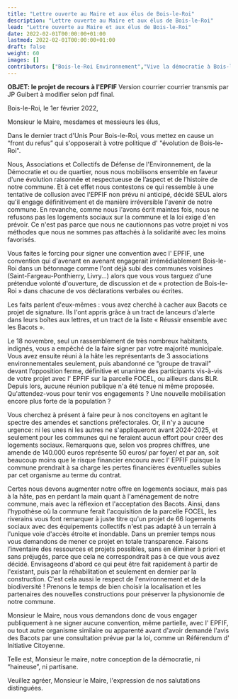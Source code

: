 ```yaml
---
title: "Lettre ouverte au Maire et aux élus de Bois-le-Roi"
description: "Lettre ouverte au Maire et aux élus de Bois-le-Roi"
lead: "Lettre ouverte au Maire et aux élus de Bois-le-Roi"
date: 2022-02-01T00:00:00+01:00
lastmod: 2022-02-01T00:00:00+01:00
draft: false
weight: 60
images: []
contributors: ["Bois-le-Roi Environnement","Vive la démocratie à Bois-le-Roi","Touche pas à mon p'tit bois","Collectif de l'arbre","Collectif des voisins de la Foccel","Bien à Bois-le-Roi","Comité de sauvegarde du quartier de la gare"]
---
```


**OBJET: le projet de recours à l'EPFIF**
Version courrier courrier transmis par JP Guibert à modifier selon pdf final.

Bois-le-Roi, le 1er février 2022,

Monsieur le Maire, mesdames et messieurs les élus,

Dans le dernier tract d'Unis Pour Bois-le-Roi, vous mettez en cause un “front du refus” qui s'opposerait à votre politique d' "évolution de Bois-le-Roi".

Nous, Associations et Collectifs de Défense de l'Environnement, de la Démocratie et ou de quartier, nous nous mobilisons ensemble en faveur d'une évolution raisonnée et respectueuse de l’aspect et de l’histoire de notre commune. Et à cet effet nous contestons ce qui ressemble à une tentative de collusion avec l'EPFIF non prévu ni anticipé, décidé SEUL alors qu'il engage définitivement et de manière irréversible l'avenir de notre commune. En revanche, comme nous l'avons écrit maintes fois, nous ne refusons pas les logements sociaux sur la commune et la loi exige d'en prévoir. Ce n'est pas parce que nous ne cautionnons pas votre projet ni vos méthodes que nous ne sommes pas attachés à la solidarité avec les moins favorisés.

Vous faites le forcing pour signer une convention avec l' EPFIF, une convention qui d'avenant en avenant engagerait irrémédiablement Bois-le-Roi dans un bétonnage comme l'ont déjà subi des communes voisines (Saint-Fargeau-Ponthierry, Livry...) alors que vous vous targuez d'une prétendue volonté d'ouverture, de discussion et de « protection de Bois-le-Roi » dans chacune de vos déclarations verbales ou écrites.

Les faits parlent d'eux-mêmes : vous avez cherché à cacher aux Bacots ce projet de signature. Ils l'ont appris grâce à un tract de lanceurs d'alerte dans leurs boîtes aux lettres, et un tract de la liste « Réussir ensemble avec les Bacots ».

Le 18 novembre, seul un rassemblement de très nombreux habitants, indignés, vous a empêché de la faire signer par votre majorité municipale. Vous avez ensuite réuni à la hâte les représentants de 3 associations environnementales seulement, puis abandonné ce “groupe de travail” devant l’opposition ferme, définitive et unanime des participants vis-à-vis de votre projet avec l' EPFIF sur la parcelle FOCEL, ou ailleurs dans BLR. Depuis lors, aucune réunion publique n'a été tenue ni même proposée. Qu'attendez-vous pour tenir vos engagements ? Une nouvelle mobilisation encore plus forte de la population ?

Vous cherchez à présent à faire peur à nos concitoyens en agitant le spectre des amendes et sanctions préfectorales. Or, il n'y a aucune urgence: ni les unes ni les autres ne s'appliqueront avant 2024-2025, et seulement pour les communes qui ne feraient aucun effort pour créer des logements sociaux. Remarquons que, selon vos propres chiffres, une amende de 140.000 euros représente 50 euros/ par foyer/ et par an, soit beaucoup moins que le risque financier encouru avec l' EPFIF puisque la commune prendrait à sa charge les pertes financières éventuelles subies par cet organisme au terme du contrat.

Certes nous devons augmenter notre offre en logements sociaux, mais pas à la hâte, pas en perdant la main quant à l'aménagement de notre commune, mais avec la réflexion et l'acceptation des Bacots. Ainsi, dans l'hypothèse où la commune ferait l'acquisition de la parcelle FOCEL, les riverains vous font remarquer à juste titre qu'un projet de 66 logements sociaux avec des équipements collectifs n'est pas adapté à un terrain à l'unique voie d'accès étroite et inondable. Dans un premier temps nous vous demandons de mener ce projet en totale transparence. Faisons l’inventaire des ressources et projets possibles, sans en éliminer à priori et sans préjugés, parce que cela ne correspondrait pas à ce que vous avez décidé. Envisageons d'abord ce qui peut être fait rapidement à partir de l'existant, puis par la réhabilitation et seulement en dernier par la construction. C'est cela aussi le respect de l'environnement et de la biodiversité ! Prenons le temps de bien choisir la localisation et les partenaires des nouvelles constructions pour préserver la physionomie de notre commune.

Monsieur le Maire, nous vous demandons donc de vous engager publiquement à ne signer aucune convention, même partielle, avec l' EPFIF, ou tout autre organisme similaire ou apparenté avant d'avoir demandé l'avis des Bacots par une consultation prévue par la loi, comme un Référendum d' Initiative Citoyenne.

Telle est, Monsieur le maire, notre conception de la démocratie, ni “haineuse”, ni partisane.

Veuillez agréer, Monsieur le Maire, l'expression de nos salutations distinguées.